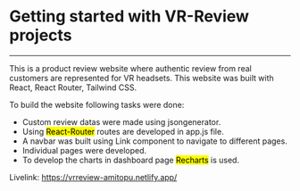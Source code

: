 # Getting started with VR-Review projects

---

This is a product review website where authentic review from real customers are represented for VR headsets. This website was built with React, React Router, Tailwind CSS.

To build the website following tasks were done:

-   Custom review datas were made using jsongenerator.
-   Using <mark>React-Router</mark> routes are developed in app.js file.
-   A navbar was built using Link component to navigate to different pages.
-   Individual pages were developed.
-   To develop the charts in dashboard page <mark>Recharts</mark> is used.

Livelink: https://vrreview-amitopu.netlify.app/
